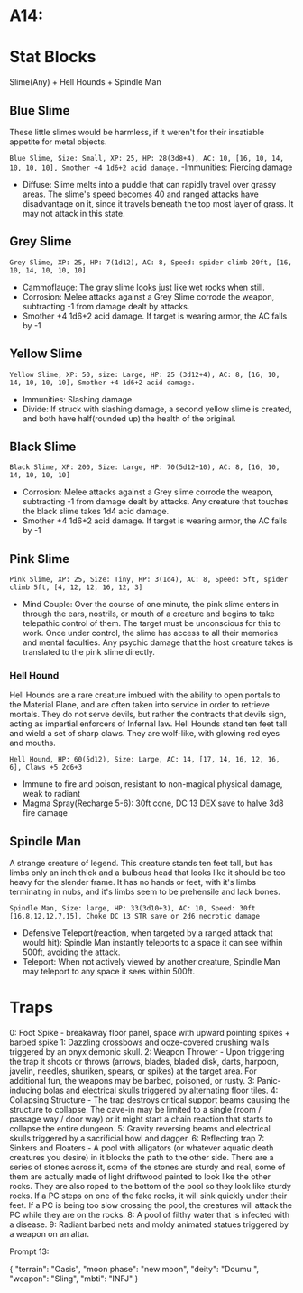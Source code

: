 # A14:
# Stat Blocks
Slime(Any) + Hell Hounds + Spindle Man

## Blue Slime

These little slimes would be harmless, if it weren't for their insatiable appetite for metal objects.

`Blue Slime, Size: Small, XP: 25, HP: 28(3d8+4), AC: 10, [16, 10, 14, 10, 10, 10], Smother +4 1d6+2 acid damage.`
-Immunities: Piercing damage
- Diffuse: Slime melts into a puddle that can rapidly travel over grassy areas. The slime's speed becomes 40 and ranged attacks have disadvantage on it, since it travels beneath the top most layer of grass. It may not attack in this state.

## Grey Slime

`Grey Slime, XP: 25, HP: 7(1d12), AC: 8, Speed: spider climb 20ft, [16, 10, 14, 10, 10, 10]`
- Cammoflauge: The gray slime looks just like wet rocks when still.
- Corrosion: Melee attacks against a Grey Slime corrode the weapon, subtracting -1 from damage dealt by attacks.
- Smother +4 1d6+2 acid damage. If target is wearing armor, the AC falls by -1

## Yellow Slime

`Yellow Slime, XP: 50, size: Large, HP: 25 (3d12+4), AC: 8, [16, 10, 14, 10, 10, 10], Smother +4 1d6+2 acid damage.`
- Immunities: Slashing damage
- Divide: If struck with slashing damage, a second yellow slime is created, and both have half(rounded up) the health of the original.

## Black Slime

`Black Slime, XP: 200, Size: Large, HP: 70(5d12+10), AC: 8, [16, 10, 14, 10, 10, 10]`
- Corrosion: Melee attacks against a Grey slime corrode the weapon, subtracting -1 from damage dealt by attacks. Any creature that touches the black slime takes 1d4 acid damage.
- Smother +4 1d6+2 acid damage. If target is wearing armor, the AC falls by -1

## Pink Slime
`Pink Slime, XP: 25, Size: Tiny, HP: 3(1d4), AC: 8, Speed: 5ft, spider climb 5ft, [4, 12, 12, 16, 12, 3]`
- Mind Couple: Over the course of one minute, the pink slime enters in through the ears, nostrils, or mouth of a creature and begins to take telepathic control of them. The target must be unconscious for this to work. Once under control, the slime has access to all their memories and mental faculties. Any psychic damage that the host creature takes is translated to the pink slime directly.

### Hell Hound
Hell Hounds are a rare creature imbued with the ability to open portals to the Material Plane, and are often taken into service in order to retrieve mortals. They do not serve devils, but rather the contracts that devils sign, acting as impartial enforcers of Infernal law. Hell Hounds stand ten feet tall and wield a set of sharp claws. They are wolf-like, with glowing red eyes and mouths.

`Hell Hound, HP: 60(5d12), Size: Large, AC: 14, [17, 14, 16, 12, 16, 6], Claws +5 2d6+3`
- Immune to fire and poison, resistant to non-magical physical damage, weak to radiant
- Magma Spray(Recharge 5-6): 30ft cone, DC 13 DEX save to halve 3d8 fire damage 

## Spindle Man
A strange creature of legend. This creature stands ten feet tall, but has limbs only an inch thick and a bulbous head that looks like it should be too heavy for the slender frame. It has no hands or feet, with it's limbs terminating in nubs, and it's limbs seem to be prehensile and lack bones.

`Spindle Man, Size: large, HP: 33(3d10+3), AC: 10, Speed: 30ft [16,8,12,12,7,15], Choke DC 13 STR save or 2d6 necrotic damage`
- Defensive Teleport(reaction, when targeted by a ranged attack that would hit): Spindle Man instantly teleports to a space it can see within 500ft, avoiding the attack.
- Teleport: When not actively viewed by another creature, Spindle Man may teleport to any space it sees within 500ft.

# Traps
0: Foot Spike - breakaway floor panel, space with upward pointing spikes + barbed spike
1: Dazzling crossbows and ooze-covered crushing walls triggered by an onyx demonic skull.
2:  Weapon Thrower - Upon triggering the trap it shoots or throws (arrows, blades, bladed disk, darts, harpoon, javelin, needles, shuriken, spears, or spikes) at the target area. For additional fun, the weapons may be barbed, poisoned, or rusty.
3: Panic-inducing bolas and electrical skulls triggered by alternating floor tiles.
4:  Collapsing Structure - The trap destroys critical support beams causing the structure to collapse. The cave-in may be limited to a single (room / passage way / door way) or it might start a chain reaction that starts to collapse the entire dungeon.
5: Gravity reversing beams and electrical skulls triggered by a sacrificial bowl and dagger.
6: Reflecting trap
7: Sinkers and Floaters - A pool with alligators (or whatever aquatic death creatures you desire) in it blocks the path to the other side. There are a series of stones across it, some of the stones are sturdy and real, some of them are actually made of light driftwood painted to look like the other rocks. They are also roped to the bottom of the pool so they look like sturdy rocks. If a PC steps on one of the fake rocks, it will sink quickly under their feet. If a PC is being too slow crossing the pool, the creatures will attack the PC while they are on the rocks.
8:  A pool of filthy water that is infected with a disease.
9: Radiant barbed nets and moldy animated statues triggered by a weapon on an altar.

Prompt 13:

{
    "terrain": "Oasis",
    "moon phase": "new moon",
    "deity": "Doumu ",
    "weapon": "Sling",
    "mbti": "INFJ"
}